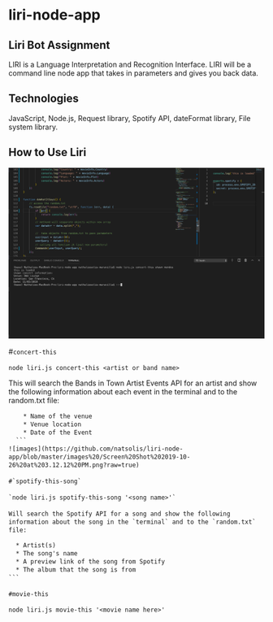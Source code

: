 # liri-node-app

## Liri Bot Assignment

LIRI is a Language Interpretation and Recognition Interface.  LIRI will be a command line node app that takes in parameters and gives you back data. 

## Technologies 
JavaScript, Node.js, Request library, Spotify API, dateFormat library, File system library.

## How to Use Liri 
![images](https://github.com/natsolis/liri-node-app/blob/master/images%20/Screen%20Shot%202019-10-26%20at%203.09.30%20PM.png?raw=true)

#`concert-this`

`node liri.js concert-this <artist or band name>`

 This will search the Bands in Town Artist Events API for an artist and show the following information about each event in the terminal and to the random.txt file:

  ```
      * Name of the venue
      * Venue location
      * Date of the Event 
    ```
![images](https://github.com/natsolis/liri-node-app/blob/master/images%20/Screen%20Shot%202019-10-26%20at%203.12.12%20PM.png?raw=true)

#`spotify-this-song` 

`node liri.js spotify-this-song '<song name>'`

Will search the Spotify API for a song and show the following information about the song in the `terminal` and to the `random.txt` file:

 ```
      * Artist(s)
      * The song's name
      * A preview link of the song from Spotify
      * The album that the song is from
    ```

    #movie-this
   
   `node liri.js movie-this '<movie name here>'`

   





